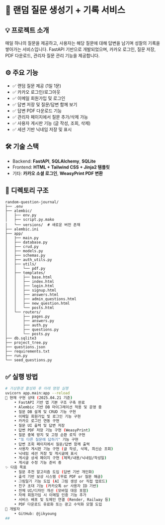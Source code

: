 # 📝 랜덤 질문 생성기 + 기록 서비스

## 💡 프로젝트 소개
매일 하나의 질문을 제공하고, 사용자는 해당 질문에 대해 답변을 남기며 성찰의 기록을 쌓아가는 서비스입니다. 
FastAPI 기반으로 개발되었으며, 카카오 로그인, 질문 저장, PDF 다운로드, 관리자 질문 관리 기능을 제공합니다.

## ⚙️ 주요 기능
- ✅ 랜덤 질문 제공 (1일 1문)
- ✅ 카카오 로그인/로그아웃
- ✅ 이메일 회원가입 및 로그인
- ✅ 답변 저장 및 질문/답변 함께 보기
- ✅ 답변 PDF 다운로드 기능
- ✅ 관리자 페이지에서 질문 추가/삭제 가능
- ✅ 사용자 게시판 기능 (글 작성, 조회, 삭제)
- ✅ 세션 기반 닉네임 저장 및 표시

## 🛠 기술 스택
- Backend: **FastAPI**, **SQLAlchemy**, **SQLite**
- Frontend: **HTML + Tailwind CSS + Jinja2 템플릿**
- 기타: **카카오 소셜 로그인**, **WeasyPrint PDF 변환**

## 📁 디렉토리 구조
```
random-question-journal/
├── .env
├── alembic/
│   ├── env.py
│   ├── script.py.mako
│   └── versions/  # 새로운 버전 존재
├── alembic.ini
├── app/
│   ├── main.py
│   ├── database.py
│   ├── crud.py
│   ├── models.py
│   ├── schemas.py
│   ├── auth_utils.py
│   ├── utils/
│   │   └── pdf.py
│   ├── templates/
│   │   ├── base.html
│   │   ├── index.html
│   │   ├── login.html
│   │   ├── signup.html
│   │   ├── answers.html
│   │   ├── admin_questions.html
│   │   ├── new_question.html
│   │   └── posts.html
│   └── routers/
│       ├── pages.py
│       ├── answers.py
│       ├── auth.py
│       ├── questions.py
│       └── posts.py
├── db.sqlite3
├── project_tree.py
├── questions.json
├── requirements.txt
├── run.py
└── seed_questions.py
```

## ✅ 실행 방법
```bash
# 가상환경 활성화 후 아래 명령 실행
uvicorn app.main:app --reload
📌 현재 구현 상태 (2025.04.21 기준)
	• FastAPI 기반 앱 기본 구조 구축 완료
	• Alembic 기반 DB 마이그레이션 적용 및 운영 중
	• 질문 DB 설계 및 CRUD 기능 구현
	• 이메일 회원가입 및 로그인 기능 구현
	• 카카오 로그인 연동 구현
	• 질문 UI 출력 및 답변 저장
	• 답변 PDF 저장 기능 구현 (WeasyPrint)
	• 질문 중복 방지 및 고정 순환 로직 구현
	• "또 다른 질문에 답하기" 기능 구현
	• 답변 조회 페이지에서 질문/답변 함께 출력
	• 사용자 게시판 기능 구현 (글 작성, 삭제, 최신순 조회)
	• 닉네임 세션 저장 및 게시글에 표시
	• 게시글 상세 페이지 구현 (제목/내용/닉네임/작성일)
	• 게시글 수정 기능 준비 중
✨ 다음 목표
	• 질문 추천 알고리즘 도입 (답변 기반 개인화)
	• 출석 기반 보상 시스템 (무료 PDF or 질문 해금)
	• 그림일기 기능 도입 (AI 그림 생성 or 직접 업로드)
	• 친구 초대 기능 (카카오톡 or 사용자 ID 기반)
	• 전체 UI/디자인 개선 (모바일 대응 포함)
	• 자체 회원가입 시 이메일 인증 기능 추가
	• 서비스 배포 및 도메인 연결 (Render, Railway 등)
	• PDF 다운로드 유료화 또는 광고 수익화 모델 도입
🙌 개발자
	• GitHub: @jikyoung
##
